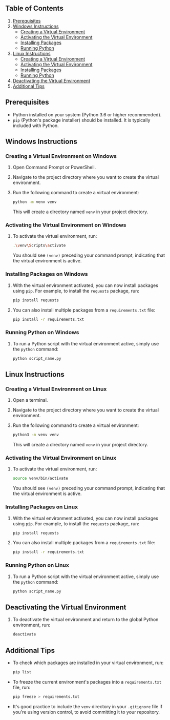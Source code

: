 
## Table of Contents
1. [Prerequisites](#prerequisites)
2. [Windows Instructions](#windows-instructions)
   - [Creating a Virtual Environment](#creating-a-virtual-environment-on-windows)
   - [Activating the Virtual Environment](#activating-the-virtual-environment-on-windows)
   - [Installing Packages](#installing-packages-on-windows)
   - [Running Python](#running-python-on-windows)
3. [Linux Instructions](#linux-instructions)
   - [Creating a Virtual Environment](#creating-a-virtual-environment-on-linux)
   - [Activating the Virtual Environment](#activating-the-virtual-environment-on-linux)
   - [Installing Packages](#installing-packages-on-linux)
   - [Running Python](#running-python-on-linux)
4. [Deactivating the Virtual Environment](#deactivating-the-virtual-environment)
5. [Additional Tips](#additional-tips)

## Prerequisites
- Python installed on your system (Python 3.6 or higher recommended).
- `pip` (Python's package installer) should be installed. It is typically included with Python.

## Windows Instructions

### Creating a Virtual Environment on Windows
1. Open Command Prompt or PowerShell.
2. Navigate to the project directory where you want to create the virtual environment.
3. Run the following command to create a virtual environment:

   ```sh
   python -m venv venv
   ```

   This will create a directory named `venv` in your project directory.

### Activating the Virtual Environment on Windows
1. To activate the virtual environment, run:

   ```sh
   .\venv\Scripts\activate
   ```

   You should see `(venv)` preceding your command prompt, indicating that the virtual environment is active.

### Installing Packages on Windows
1. With the virtual environment activated, you can now install packages using `pip`. For example, to install the `requests` package, run:

   ```sh
   pip install requests
   ```

2. You can also install multiple packages from a `requirements.txt` file:

   ```sh
   pip install -r requirements.txt
   ```

### Running Python on Windows
1. To run a Python script with the virtual environment active, simply use the `python` command:

   ```sh
   python script_name.py
   ```

## Linux Instructions

### Creating a Virtual Environment on Linux
1. Open a terminal.
2. Navigate to the project directory where you want to create the virtual environment.
3. Run the following command to create a virtual environment:

   ```sh
   python3 -m venv venv
   ```

   This will create a directory named `venv` in your project directory.

### Activating the Virtual Environment on Linux
1. To activate the virtual environment, run:

   ```sh
   source venv/bin/activate
   ```

   You should see `(venv)` preceding your command prompt, indicating that the virtual environment is active.

### Installing Packages on Linux
1. With the virtual environment activated, you can now install packages using `pip`. For example, to install the `requests` package, run:

   ```sh
   pip install requests
   ```

2. You can also install multiple packages from a `requirements.txt` file:

   ```sh
   pip install -r requirements.txt
   ```

### Running Python on Linux
1. To run a Python script with the virtual environment active, simply use the `python` command:

   ```sh
   python script_name.py
   ```

## Deactivating the Virtual Environment
1. To deactivate the virtual environment and return to the global Python environment, run:

   ```sh
   deactivate
   ```

## Additional Tips
- To check which packages are installed in your virtual environment, run:

  ```sh
  pip list
  ```

- To freeze the current environment's packages into a `requirements.txt` file, run:

  ```sh
  pip freeze > requirements.txt
  ```

- It's good practice to include the `venv` directory in your `.gitignore` file if you're using version control, to avoid committing it to your repository.
